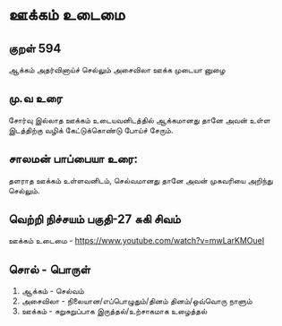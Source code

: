 # ஊக்கம் உடைமை

## குறள் 594

ஆக்கம் அதர்வினாய்ச் செல்லும் அசைவிலா
ஊக்க முடையா னுழை

## மு.வ உரை

சோர்வு இல்லாத ஊக்கம் உடையவனிடத்தில் ஆக்கமானது தானே அவன் உள்ள இடத்திற்கு வழிக் கேட்டுக்கொண்டு போய்ச் சேரும்.

## சாலமன் பாப்பையா  உரை:

தளராத ஊக்கம் உள்ளவனிடம், செல்வமானது தானே அவன் முகவரியை அறிந்து செல்லும்.

## வெற்றி நிச்சயம் பகுதி-27 சுகி சிவம்

ஊக்கம் உடைமை - <https://www.youtube.com/watch?v=mwLarKMOueI>

## சொல் - பொருள்

1. ஆக்கம் -  செல்வம்
2. அசைவிலா - நிலையான/எப்பொழுதும்/தினம் தினம்/ஒவ்வொரு நாளும்
3. ஊக்கம் - சுறுசுறுப்பாக இருத்தல்/உற்சாகமாக உழைத்தல்